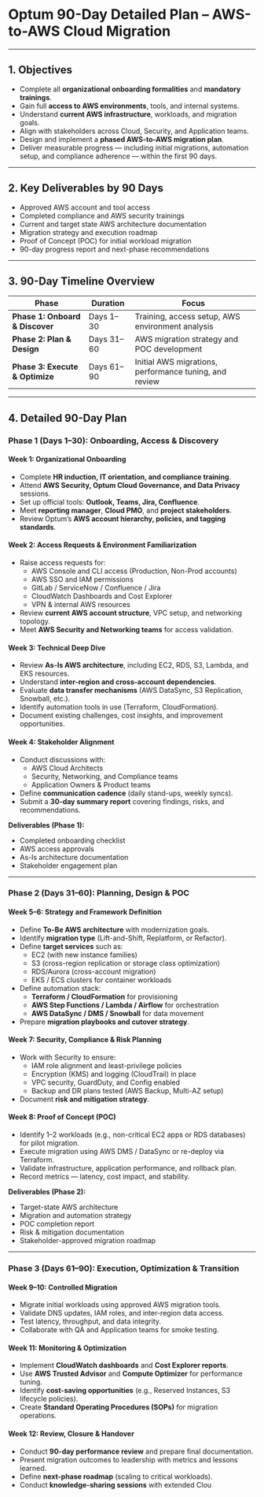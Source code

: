 # Optum 90-Day Detailed  Plan – AWS-to-AWS Cloud Migration



---

## 1. Objectives
- Complete all **organizational onboarding formalities** and **mandatory trainings**.  
- Gain full **access to AWS environments**, tools, and internal systems.  
- Understand **current AWS infrastructure**, workloads, and migration goals.  
- Align with stakeholders across Cloud, Security, and Application teams.  
- Design and implement a **phased AWS-to-AWS migration plan**.  
- Deliver measurable progress — including initial migrations, automation setup, and compliance adherence — within the first 90 days.

---

## 2. Key Deliverables by 90 Days
- Approved AWS account and tool access  
- Completed compliance and AWS security trainings  
- Current and target state AWS architecture documentation  
- Migration strategy and execution roadmap  
- Proof of Concept (POC) for initial workload migration  
- 90-day progress report and next-phase recommendations  

---

## 3. 90-Day Timeline Overview

| Phase | Duration | Focus |
|--------|-----------|--------|
| **Phase 1: Onboard & Discover** | Days 1–30 | Training, access setup, AWS environment analysis |
| **Phase 2: Plan & Design** | Days 31–60 | AWS migration strategy and POC development |
| **Phase 3: Execute & Optimize** | Days 61–90 | Initial AWS migrations, performance tuning, and review |

---

## 4. Detailed 90-Day Plan

### **Phase 1 (Days 1–30): Onboarding, Access & Discovery**

#### Week 1: Organizational Onboarding
- Complete **HR induction, IT orientation, and compliance training**.  
- Attend **AWS Security, Optum Cloud Governance, and Data Privacy** sessions.  
- Set up official tools: **Outlook, Teams, Jira, Confluence**.  
- Meet **reporting manager**, **Cloud PMO**, and **project stakeholders**.  
- Review Optum’s **AWS account hierarchy, policies, and tagging standards**.

#### Week 2: Access Requests & Environment Familiarization
- Raise access requests for:
  - AWS Console and CLI access (Production, Non-Prod accounts)  
  - AWS SSO and IAM permissions  
  - GitLab / ServiceNow / Confluence / Jira  
  - CloudWatch Dashboards and Cost Explorer  
  - VPN & internal AWS resources  
- Review **current AWS account structure**, VPC setup, and networking topology.  
- Meet **AWS Security and Networking teams** for access validation.  

#### Week 3: Technical Deep Dive
- Review **As-Is AWS architecture**, including EC2, RDS, S3, Lambda, and EKS resources.  
- Understand **inter-region and cross-account dependencies**.  
- Evaluate **data transfer mechanisms** (AWS DataSync, S3 Replication, Snowball, etc.).  
- Identify automation tools in use (Terraform, CloudFormation).  
- Document existing challenges, cost insights, and improvement opportunities.

#### Week 4: Stakeholder Alignment
- Conduct discussions with:
  - AWS Cloud Architects  
  - Security, Networking, and Compliance teams  
  - Application Owners & Product teams  
- Define **communication cadence** (daily stand-ups, weekly syncs).  
- Submit a **30-day summary report** covering findings, risks, and recommendations.  

**Deliverables (Phase 1):**
- Completed onboarding checklist  
- AWS access approvals  
- As-Is architecture documentation  
- Stakeholder engagement plan  

---

### **Phase 2 (Days 31–60): Planning, Design & POC**

#### Week 5–6: Strategy and Framework Definition
- Define **To-Be AWS architecture** with modernization goals.  
- Identify **migration type** (Lift-and-Shift, Replatform, or Refactor).  
- Define **target services** such as:
  - EC2 (with new instance families)  
  - S3 (cross-region replication or storage class optimization)  
  - RDS/Aurora (cross-account migration)  
  - EKS / ECS clusters for container workloads  
- Define automation stack:
  - **Terraform / CloudFormation** for provisioning  
  - **AWS Step Functions / Lambda / Airflow** for orchestration  
  - **AWS DataSync / DMS / Snowball** for data movement  
- Prepare **migration playbooks and cutover strategy**.

#### Week 7: Security, Compliance & Risk Planning
- Work with Security to ensure:
  - IAM role alignment and least-privilege policies  
  - Encryption (KMS) and logging (CloudTrail) in place  
  - VPC security, GuardDuty, and Config enabled  
  - Backup and DR plans tested (AWS Backup, Multi-AZ setup)  
- Document **risk and mitigation strategy**.

#### Week 8: Proof of Concept (POC)
- Identify 1–2 workloads (e.g., non-critical EC2 apps or RDS databases) for pilot migration.  
- Execute migration using AWS DMS / DataSync or re-deploy via Terraform.  
- Validate infrastructure, application performance, and rollback plan.  
- Record metrics — latency, cost impact, and stability.  

**Deliverables (Phase 2):**
- Target-state AWS architecture  
- Migration and automation strategy  
- POC completion report  
- Risk & mitigation documentation  
- Stakeholder-approved migration roadmap  

---

### **Phase 3 (Days 61–90): Execution, Optimization & Transition**

#### Week 9–10: Controlled Migration
- Migrate initial workloads using approved AWS migration tools.  
- Validate DNS updates, IAM roles, and inter-region data access.  
- Test latency, throughput, and data integrity.  
- Collaborate with QA and Application teams for smoke testing.  

#### Week 11: Monitoring & Optimization
- Implement **CloudWatch dashboards** and **Cost Explorer reports**.  
- Use **AWS Trusted Advisor** and **Compute Optimizer** for performance tuning.  
- Identify **cost-saving opportunities** (e.g., Reserved Instances, S3 lifecycle policies).  
- Create **Standard Operating Procedures (SOPs)** for migration operations.  

#### Week 12: Review, Closure & Handover
- Conduct **90-day performance review** and prepare final documentation.  
- Present migration outcomes to leadership with metrics and lessons learned.  
- Define **next-phase roadmap** (scaling to critical workloads).  
- Conduct **knowledge-sharing sessions** with extended Clou
